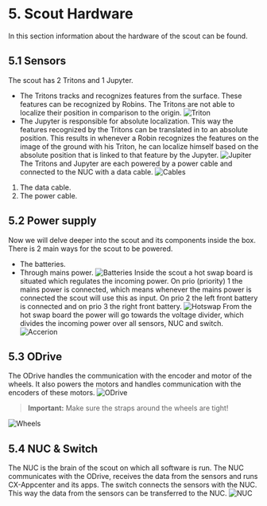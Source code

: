 # 5. Scout Hardware
In this section information about the hardware of the scout can be found.

## 5.1 Sensors
The scout has 2 Tritons and 1 Jupyter.
- The Tritons tracks and recognizes features from the surface. These features can be recognized by Robins. The Tritons are not able to localize their position in comparison to the origin. 
![Triton](media/_B3A2763.jpg)
- The Jupyter is responsible for absolute localization. This way the features recognized by the Tritons can be translated in to an absolute position. This results in whenever a Robin recognizes the features on the image of the ground with his Triton, he can localize himself based on the absolute position that is linked to that feature by the Jupyter. 
![Jupiter](media/_B3A2759.jpg)
The Tritons and Jupyter are each powered by a power cable and connected to the NUC with a data cable.
![Cables](media/_B3A2762.jpg)
1. The data cable.
2. The power cable.


## 5.2 Power supply
Now we will delve deeper into the scout and its components inside the box. There is 2 main ways for the scout to be powered.
- The batteries.
- Through mains power.
![Batteries](media/_B3A2756.jpg)
Inside the scout a hot swap board is situated which regulates the incoming power. On prio (priority) 1 the mains power is connected, which means whenever the mains power is connected the scout will use this as input. On prio 2 the left front battery is connected and on prio 3 the right front battery.
![Hotswap](media/_B3A2788.jpg)
From the hot swap board the power will go towards the voltage divider, which divides the incoming power over all sensors, NUC and switch.
![Accerion](media/_B3A2787.jpg)

## 5.3 ODrive
The ODrive handles the communication with the encoder and motor of the wheels. It also powers the motors and handles communication with the encoders of these motors. 
![ODrive](media/_B3A2781.jpg)

> **Important:** Make sure the straps around the wheels are tight!

![Wheels](media/_B3A2799.jpg)


## 5.4 NUC & Switch
The NUC is the brain of the scout on which all software is run. The NUC communicates with the ODrive, receives the data from the sensors and runs CX-Appcenter and its apps. The switch connects the sensors with the NUC. This way the data from the sensors can be transferred to the NUC.
![NUC](media/_B3A2772.jpg)
